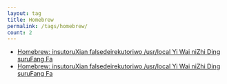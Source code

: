 ```yaml
---
layout: tag
title: Homebrew
permalink: /tags/homebrew/
count: 2
---
```


- [Homebrew: insutoruXian falsedeirekutoriwo /usr/local Yi Wai niZhi Ding suruFang Fa ](https://tetsuwo.github.io/post/20190303/homebrew-install-directory-changes.html)
- [Homebrew: insutoruXian falsedeirekutoriwo /usr/local Yi Wai niZhi Ding suruFang Fa ](https://tetsuwo.github.io/post/20190303/homebrew-install-directory-changes.html)
